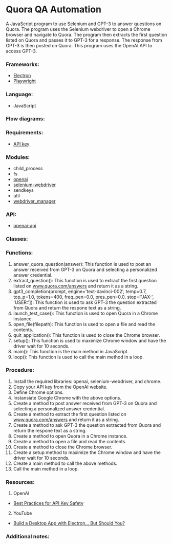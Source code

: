 # Quora QA Automation
A JavaScript program to use Selenium and GPT-3 to answer questions on Quora. The program uses the Selenium webdriver to open a Chrome browser and navigate to Quora. The program then extracts the first question listed on Quora and passes it to GPT-3 for a response. The response from GPT-3 is then posted on Quora. This program uses the OpenAI API to access GPT-3.

### Frameworks:

- [Electron](https://www.electronjs.org/)
- [Playwright](https://playwright.dev/)

### Language: 

- JavaScript

### Flow diagrams:

### Requirements:

- [API key](https://beta.openai.com/account/api-keys)

### Modules:
- child_process 
- fs  
- [openai](https://www.npmjs.com/package/openai)
- [selenium-webdriver](https://www.npmjs.com/package/selenium-webdriver)
- sendkeys
- util
- [webdriver_manager](https://www.npmjs.com/package/webdriver-manager)

### API:

- [openai-api](https://openai.com/api/)

### Classes:

### Functions:

1. answer_quora_question(answer): This function is used to post an answer received from GPT-3 on Quora and selecting a personalized answer credential.
2. extract_question(): This function is used to extract the first question listed on www.quora.com/answers and return it as a string.
3. gpt3_completion(prompt, engine='text-davinci-002', temp=0.7, top_p=1.0, tokens=400, freq_pen=0.0, pres_pen=0.0, stop=['JAX:', 'USER:']): This function is used to ask GPT-3 the question extracted from Quora and return the respone text as a string.
4. launch_test_case(): This function is used to open Quora in a Chrome instance.
5. open_file(filepath): This function is used to open a file and read the contents.
6. quit_application(): This function is used to close the Chrome browser.
7. setup(): This function is used to maximize Chrome window and have the driver wait for 10 seconds.
8. main(): This function is the main method in JavaScript.
9. loop(): This function is used to call the main method in a loop.

### Procedure:

1. Install the required libraries: openai, selenium-webdriver, and chrome.
2. Copy your API key from the OpenAI website.
3. Define Chrome options.
4. Instansiate Google Chrome with the above options. 
5. Create a method to post answer received from GPT-3 on Quora and selecting a personalized answer credential.
6. Create a method to extract the first question listed on www.quora.com/answers and return it as a string.
7. Create a method to ask GPT-3 the question extracted from Quora and return the respone text as a string.
8. Create a method to open Quora in a Chrome instance. 
9. Create a method to open a file and read the contents. 
10. Create a method to close the Chrome browser.
11. Create a setup method to maximize the Chrome window and have the driver wait for 10 seconds.
12. Create a main method to call the above methods.
13. Call the main method in a loop.
### Resources:

1. OpenAI

- [Best Practices for API Key Safety](https://help.openai.com/en/articles/5112595-best-practices-for-api-key-safety)

2. YouTube

- [Build a Desktop App with Electron... But Should You?](https://www.youtube.com/watch?v=3yqDxhR2XxE)

### Additional notes:


